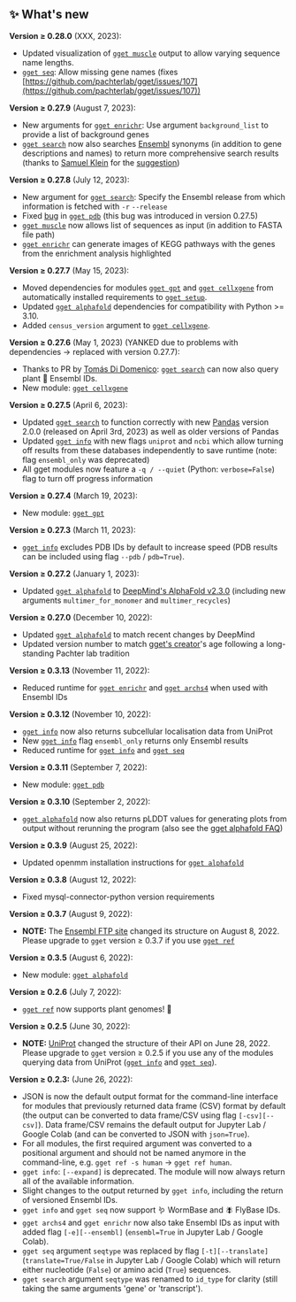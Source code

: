 ## ✨ What's new  
**Version ≥ 0.28.0** (XXX, 2023):  
- Updated visualization of [`gget muscle`](./muscle.md) output to allow varying sequence name lengths.
- [`gget seq`](./seq.md): Allow missing gene names (fixes [https://github.com/pachterlab/gget/issues/107](https://github.com/pachterlab/gget/issues/107))

**Version ≥ 0.27.9** (August 7, 2023):  
- New arguments for [`gget enrichr`](./enrichr.md): Use argument `background_list` to provide a list of background genes
- [`gget search`](./search.md) now also searches [Ensembl](https://ensembl.org/) synonyms (in addition to gene descriptions and names) to return more comprehensive search results (thanks to [Samuel Klein](https://github.com/KleinSamuel) for the [suggestion](https://github.com/pachterlab/gget/issues/90))

**Version ≥ 0.27.8** (July 12, 2023):  
- New argument for [`gget search`](./search.md): Specify the Ensembl release from which information is fetched with `-r` `--release`
- Fixed [bug](https://github.com/pachterlab/gget/issues/91) in [`gget pdb`](./pdb.md) (this bug was introduced in version 0.27.5)
- [`gget muscle`](./muscle.md) now allows list of sequences as input (in addition to FASTA file path)
- [`gget enrichr`](./enrichr.md) can generate images of KEGG pathways with the genes from the enrichment analysis highlighted

**Version ≥ 0.27.7** (May 15, 2023):  
- Moved dependencies for modules [`gget gpt`](./gpt.md) and [`gget cellxgene`](./cellxgene.md) from automatically installed requirements to [`gget setup`](./setup.md).  
- Updated [`gget alphafold`](./alphafold.md) dependencies for compatibility with Python >= 3.10.  
- Added `census_version` argument to [`gget cellxgene`](./cellxgene.md).

**Version ≥ 0.27.6** (May 1, 2023) (YANKED due to problems with dependencies -> replaced with version 0.27.7):  
- Thanks to PR by [Tomás Di Domenico](https://github.com/tdido): [`gget search`](./search.md) can now also query plant 🌱 Ensembl IDs.  
- New module: [`gget cellxgene`](./cellxgene.md)  

**Version ≥ 0.27.5** (April 6, 2023):  
- Updated [`gget search`](./search.md) to function correctly with new [Pandas](https://pypi.org/project/pandas/2.0.0/) version 2.0.0 (released on April 3rd, 2023) as well as older versions of Pandas
- Updated [`gget info`](./info.md) with new flags `uniprot` and `ncbi` which allow turning off results from these databases independently to save runtime (note: flag `ensembl_only` was deprecated)
- All gget modules now feature a `-q / --quiet` (Python: `verbose=False`) flag to turn off progress information

**Version ≥ 0.27.4** (March 19, 2023):  
- New module: [`gget gpt`](./gpt.md)  

**Version ≥ 0.27.3** (March 11, 2023):  
- [`gget info`](./info.md) excludes PDB IDs by default to increase speed (PDB results can be included using flag `--pdb` / `pdb=True`).  

**Version ≥ 0.27.2** (January 1, 2023):    
- Updated [`gget alphafold`](./alphafold.md) to [DeepMind's AlphaFold v2.3.0](https://github.com/deepmind/alphafold/releases/tag/v2.3.0) (including new arguments `multimer_for_monomer` and `multimer_recycles`)  

**Version ≥ 0.27.0** (December 10, 2022):  
- Updated [`gget alphafold`](./alphafold.md) to match recent changes by DeepMind  
- Updated version number to match [gget's creator](https://github.com/lauraluebbert)'s age following a long-standing Pachter lab tradition  

**Version ≥ 0.3.13** (November 11, 2022):  
- Reduced runtime for [`gget enrichr`](./enrichr.md) and [`gget archs4`](./archs4.md) when used with Ensembl IDs  

**Version ≥ 0.3.12** (November 10, 2022):  
- [`gget info`](./info.md) now also returns subcellular localisation data from UniProt
- New [`gget info`](./info.md) flag `ensembl_only` returns only Ensembl results
- Reduced runtime for [`gget info`](./info.md) and [`gget seq`](./seq.md)

**Version ≥ 0.3.11** (September 7, 2022):  
- New module: [`gget pdb`](./pdb.md)  

**Version ≥ 0.3.10** (September 2, 2022):  
- [`gget alphafold`](./alphafold.md) now also returns pLDDT values for generating plots from output without rerunning the program (also see the [gget alphafold FAQ](https://github.com/pachterlab/gget/discussions/39))

**Version ≥ 0.3.9** (August 25, 2022):  
- Updated openmm installation instructions for [`gget alphafold`](./alphafold.md)  

**Version ≥ 0.3.8** (August 12, 2022):  
- Fixed mysql-connector-python version requirements

**Version ≥ 0.3.7** (August 9, 2022):  
- **NOTE:** The [Ensembl FTP site](http://ftp.ensembl.org/pub/) changed its structure on August 8, 2022. Please upgrade to `gget` version ≥ 0.3.7 if you use [`gget ref`](./ref.md)  

**Version ≥ 0.3.5** (August 6, 2022):  
- New module: [`gget alphafold`](./alphafold.md)  

**Version ≥ 0.2.6** (July 7, 2022):  
- [`gget ref`](./ref.md) now supports plant genomes! 🌱  

**Version ≥ 0.2.5** (June 30, 2022):  
- **NOTE:** [UniProt](https://www.uniprot.org/) changed the structure of their API on June 28, 2022. Please upgrade to `gget` version ≥ 0.2.5 if you use any of the modules querying data from UniProt ([`gget info`](./info.md) and [`gget seq`](./seq.md)).

**Version ≥ 0.2.3:** (June 26, 2022):  
- JSON is now the default output format for the command-line interface for modules that previously returned data frame (CSV) format by default (the output can be converted to data frame/CSV using flag `[-csv][--csv]`). Data frame/CSV remains the default output for Jupyter Lab / Google Colab (and can be converted to JSON with `json=True`).
- For all modules, the first required argument was converted to a positional argument and should not be named anymore in the command-line, e.g. `gget ref -s human` &rarr; `gget ref human`.
- `gget info`: `[--expand]` is deprecated. The module will now always return all of the available information.
- Slight changes to the output returned by `gget info`, including the return of versioned Ensembl IDs.
- `gget info` and `gget seq` now support 🪱 WormBase and 🪰 FlyBase IDs.
- `gget archs4` and `gget enrichr` now also take Ensembl IDs as input with added flag `[-e][--ensembl]` (`ensembl=True` in Jupyter Lab / Google Colab).
- `gget seq` argument `seqtype` was replaced by flag `[-t][--translate]` (`translate=True/False` in Jupyter Lab / Google Colab) which will return either nucleotide (`False`) or amino acid (`True`) sequences.
- `gget search` argument `seqtype` was renamed to `id_type` for clarity (still taking the same arguments 'gene' or 'transcript').
